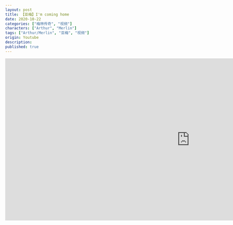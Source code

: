```yaml
---
layout: post
title: 【亚梅】I'm coming home
date: 2020-10-22
categories: ["梅林传奇", "视频"]
characters: ["Arthur", "Merlin"]
tags: ["Arthur/Merlin", "亚梅", "视频"]
origin: Youtube
description: 
published: true
---
```


<iframe width="1183" height="521" src="https://www.youtube.com/embed/ulZvXO-qWPU" frameborder="0" allow="accelerometer; autoplay; clipboard-write; encrypted-media; gyroscope; picture-in-picture" allowfullscreen></iframe>
